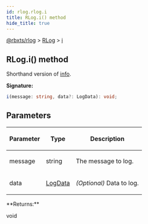 ```yaml
---
id: rlog.rlog.i
title: RLog.i() method
hide_title: true
---
```


[@rbxts/rlog](./rlog.md) &gt; [RLog](./rlog.rlog.md) &gt; [i](./rlog.rlog.i.md)

## RLog.i() method

Shorthand version of [info](./rlog.rlog.info.md)<!-- -->.

**Signature:**

```typescript
i(message: string, data?: LogData): void;
```

## Parameters

<table><thead><tr><th>

Parameter


</th><th>

Type


</th><th>

Description


</th></tr></thead>
<tbody><tr><td>

message


</td><td>

string


</td><td>

The message to log.


</td></tr>
<tr><td>

data


</td><td>

[LogData](./rlog.logdata.md)


</td><td>

_(Optional)_ Data to log.


</td></tr>
</tbody></table>
**Returns:**

void

